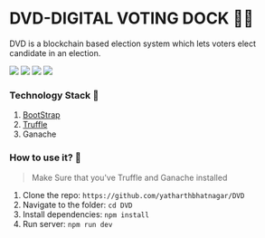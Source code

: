 # DVD-DIGITAL VOTING DOCK 🤝🏻
DVD is a blockchain based election system which lets voters elect candidate in an election.

![](https://img.shields.io/github/languages/code-size/iSumitBanik/BlockVote?style=flat-square) ![](https://img.shields.io/github/stars/iSumitBanik/BlockVote?style=flat-square) ![](https://img.shields.io/github/last-commit/iSumitBanik/BlockVote?style=flat-square) ![](https://img.shields.io/github/followers/iSumitBanik?style=flat-square)

### Technology Stack 🎨
1. [BootStrap](https://getbootstrap.com/) 
2. [Truffle](https://www.trufflesuite.com/) 
3. Ganache 

### How to use it? 🎉

>Make Sure that you've Truffle and Ganache installed

1. Clone the repo: `https://github.com/yatharthbhatnagar/DVD`
2. Navigate to the folder: `cd DVD`
3. Install dependencies: `npm install`
4. Run server: `npm run dev`

